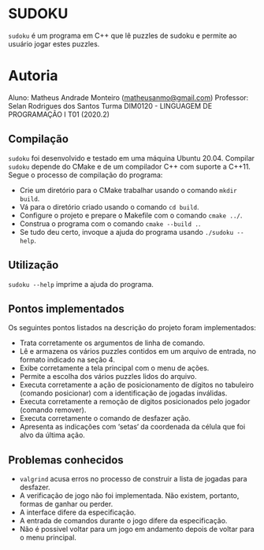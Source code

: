 # SUDOKU

`sudoku` é um programa em C++ que lê puzzles de sudoku e permite ao usuário jogar estes puzzles.

# Autoria
Aluno: Matheus Andrade Monteiro (matheusanmo@gmail.com)
Professor: Selan Rodrigues dos Santos
Turma DIM0120 - LINGUAGEM DE PROGRAMAÇÃO I T01 (2020.2) 

## Compilação
`sudoku` foi desenvolvido e testado em uma máquina Ubuntu 20.04. Compilar `sudoku` depende do CMake e de um compilador C++ com suporte a C++11. Segue o processo de compilação do programa:
- Crie um diretório para o CMake trabalhar usando o comando `mkdir build`.
- Vá para o diretório criado usando o comando `cd build`.
- Configure o projeto e prepare o Makefile com o comando `cmake ../`.
- Construa o programa com o comando `cmake --build .`.
- Se tudo deu certo, invoque a ajuda do programa usando `./sudoku --help`.

## Utilização
`sudoku --help` imprime a ajuda do programa.

## Pontos implementados
Os seguintes pontos listados na descrição do projeto foram implementados:
- Trata corretamente os argumentos de linha de comando.
- Lê e armazena os vários puzzles contidos em um arquivo de entrada, no formato indicado na seção 4.
- Exibe corretamente a tela principal com o menu de ações.
- Permite a escolha dos vários puzzles lidos do arquivo.
- Executa corretamente a ação de posicionamento de dígitos no tabuleiro (comando posicionar) com a identificação de jogadas inválidas.
- Executa corretamente a remoção de digitos posicionados pelo jogador (comando remover).
- Executa corretamente o comando de desfazer ação.
- Apresenta as indicações com ‘setas‘ da coordenada da célula que foi alvo da última ação.

## Problemas conhecidos
- `valgrind` acusa erros no processo de construir a lista de jogadas para desfazer.
- A verificação de jogo não foi implementada. Não existem, portanto, formas de ganhar ou perder.
- A interface difere da especificação.
- A entrada de comandos durante o jogo difere da especificação.
- Não é possivel voltar para um jogo em andamento depois de voltar para o menu principal. 
